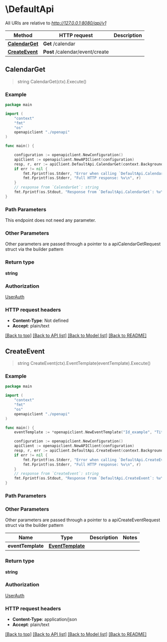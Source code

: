 # \DefaultApi

All URIs are relative to *http://127.0.0.1:8080/api/v1*

Method | HTTP request | Description
------------- | ------------- | -------------
[**CalendarGet**](DefaultApi.md#CalendarGet) | **Get** /calendar | 
[**CreateEvent**](DefaultApi.md#CreateEvent) | **Post** /calendar/event/create | 



## CalendarGet

> string CalendarGet(ctx).Execute()





### Example

```go
package main

import (
    "context"
    "fmt"
    "os"
    openapiclient "./openapi"
)

func main() {

    configuration := openapiclient.NewConfiguration()
    apiClient := openapiclient.NewAPIClient(configuration)
    resp, r, err := apiClient.DefaultApi.CalendarGet(context.Background()).Execute()
    if err != nil {
        fmt.Fprintf(os.Stderr, "Error when calling `DefaultApi.CalendarGet``: %v\n", err)
        fmt.Fprintf(os.Stderr, "Full HTTP response: %v\n", r)
    }
    // response from `CalendarGet`: string
    fmt.Fprintf(os.Stdout, "Response from `DefaultApi.CalendarGet`: %v\n", resp)
}
```

### Path Parameters

This endpoint does not need any parameter.

### Other Parameters

Other parameters are passed through a pointer to a apiCalendarGetRequest struct via the builder pattern


### Return type

**string**

### Authorization

[UserAuth](../README.md#UserAuth)

### HTTP request headers

- **Content-Type**: Not defined
- **Accept**: plain/text

[[Back to top]](#) [[Back to API list]](../README.md#documentation-for-api-endpoints)
[[Back to Model list]](../README.md#documentation-for-models)
[[Back to README]](../README.md)


## CreateEvent

> string CreateEvent(ctx).EventTemplate(eventTemplate).Execute()



### Example

```go
package main

import (
    "context"
    "fmt"
    "os"
    openapiclient "./openapi"
)

func main() {
    eventTemplate := *openapiclient.NewEventTemplate("Id_example", "Title_example", "Datetimestart_example", "Duration_example", "Alarmtime_example") // EventTemplate | 

    configuration := openapiclient.NewConfiguration()
    apiClient := openapiclient.NewAPIClient(configuration)
    resp, r, err := apiClient.DefaultApi.CreateEvent(context.Background()).EventTemplate(eventTemplate).Execute()
    if err != nil {
        fmt.Fprintf(os.Stderr, "Error when calling `DefaultApi.CreateEvent``: %v\n", err)
        fmt.Fprintf(os.Stderr, "Full HTTP response: %v\n", r)
    }
    // response from `CreateEvent`: string
    fmt.Fprintf(os.Stdout, "Response from `DefaultApi.CreateEvent`: %v\n", resp)
}
```

### Path Parameters



### Other Parameters

Other parameters are passed through a pointer to a apiCreateEventRequest struct via the builder pattern


Name | Type | Description  | Notes
------------- | ------------- | ------------- | -------------
 **eventTemplate** | [**EventTemplate**](EventTemplate.md) |  | 

### Return type

**string**

### Authorization

[UserAuth](../README.md#UserAuth)

### HTTP request headers

- **Content-Type**: application/json
- **Accept**: plain/text

[[Back to top]](#) [[Back to API list]](../README.md#documentation-for-api-endpoints)
[[Back to Model list]](../README.md#documentation-for-models)
[[Back to README]](../README.md)

